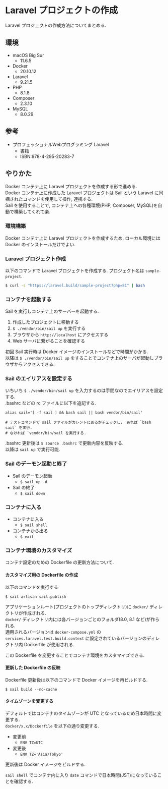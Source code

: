 # Laravel プロジェクトの作成
 
Laravel プロジェクトの作成方法についてまとめる. 


## 環境

* macOS Big Sur
    * 11.6.5
* Docker
    * 20.10.12
* Laravel
    * 9.21.5
* PHP
    * 8.1.8
* Composer
    * 2.3.10
* MySQL
    * 8.0.29


## 参考

* プロフェッショナルWebプログラミング Laravel
    * 書籍
    * ISBN:978-4-295-20283-7


## やりかた

Docker コンテナ上に Laravel プロジェクトを作成する形で進める. <br>
Docker コンテナ上に作成した Laravel プロジェクトは Sail という Laravel に同梱されたコマンドを使用して操作, 連携する. <br>
Sail を使用することで, コンテナ上への各種環境(PHP, Composer, MySQL)を自動で構築してくれて楽. 

### 環境構築

Docker コンテナ上に Laravel プロジェクトを作成するため, ローカル環境には
Docker のインストールだけでよい. 


### Laravel プロジェクト作成

以下のコマンドで Laravel プロジェクトを作成する. プロジェクト名は `sample-project`. <br>

```sh
$ curl -s "https://laravel.build/sample-project?php=81" | bash
```

### コンテナを起動する

Sail を実行しコンテナ上のサーバーを起動する. 

1. 作成したプロジェクトに移動する
2. `$ ./vendor/bin/sail up` を実行する
3. ブラウザから `http://localhost` にアクセスする
4. Web サーバに繋がることを確認する

初回 Sail 実行時は Docker イメージのインストールなどで時間がかかる. <br>
以降は `$ ./vendor/bin/sail up` をすることでコンテナ上のサーバが起動しブラウザからアクセスできる. <br>

### Sail のエイリアスを設定する

いちいち `$ ./vendor/bin/sail up` を入力するのは手間なのでエイリアスを設定する. <br>
.bashrc などの rc ファイルに以下を追記する. <br>

```
alias sail='[ -f sail ] && bash sail || bash vendor/bin/sail'

# テストコマンドで sail ファイルがカレントにあるかチェックし， あれば `bash sail` を実行.
# なければ `vendor/bin/sail を実行する.
```

.bashrc 更新後は `$ source .bashrc` で更新内容を反映する. <br>
以降は `sail up` で実行可能. <br>

### Sail のデーモン起動と終了

* Sail のデーモン起動
    * `$ sail up -d`
* Sail の終了
    * `$ sail down`

### コンテナに入る

* コンテナに入る
    * `$ sail shell`
* コンテナから出る
    * `$ exit`

### コンテナ環境のカスタマイズ

コンテナ設定のための Dockerfile の更新方法について. 

#### カスタマイズ用の Dockerfile の作成

以下のコマンドを実行する

```
$ sail artisan sail:publish
```

アプリケーションルート(プロジェクトのトップディレクトリ)に `docker/` ディレクトリが作成される. <br>
`docker/` ディレクトリ内には各バージョンごとのフォルダ(8.0, 8.1 など)が作られる. <br>
適用されるバージョンは `docker-compose.yml` の `services.laravel.test.build.context`
に設定されているバージョンのディレクトリ内 Dockerfile が使用される. <br>

この Dockerfile を変更することでコンテナ環境をカスタマイズできる.

#### 更新した Dockerfile の反映

Dockerfile 更新後は以下のコマンドで Docker イメージを再ビルドする. 

```
$ sail build --no-cache
```

#### タイムゾーンを変更する

デフォルトではコンテナのタイムゾーンが UTC となっているため日本時間に変更する. <br>
`docker/x.x/Dockerfile` を以下の通り変更する. 

* 変更前
    * `ENV TZ=UTC`
* 変更後
    * `ENV TZ='Asia/Tokyo'`

更新後は Docker イメージをビルドする. <br>

`sail shell` でコンテナ内に入り `date` コマンドで日本時間(JST)になっていることを確認する. 

